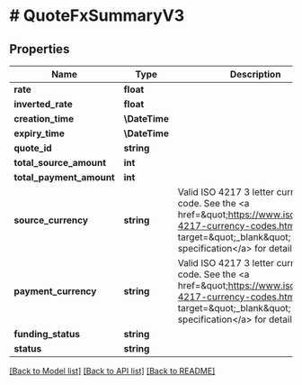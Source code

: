 # # QuoteFxSummaryV3

## Properties

Name | Type | Description | Notes
------------ | ------------- | ------------- | -------------
**rate** | **float** |  |
**inverted_rate** | **float** |  | [optional]
**creation_time** | **\DateTime** |  |
**expiry_time** | **\DateTime** |  | [optional]
**quote_id** | **string** |  |
**total_source_amount** | **int** |  |
**total_payment_amount** | **int** |  |
**source_currency** | **string** | Valid ISO 4217 3 letter currency code. See the &lt;a href&#x3D;\&quot;https://www.iso.org/iso-4217-currency-codes.html\&quot; target&#x3D;\&quot;_blank\&quot; a&gt;ISO specification&lt;/a&gt; for details. |
**payment_currency** | **string** | Valid ISO 4217 3 letter currency code. See the &lt;a href&#x3D;\&quot;https://www.iso.org/iso-4217-currency-codes.html\&quot; target&#x3D;\&quot;_blank\&quot; a&gt;ISO specification&lt;/a&gt; for details. |
**funding_status** | **string** |  |
**status** | **string** |  |

[[Back to Model list]](../../README.md#models) [[Back to API list]](../../README.md#endpoints) [[Back to README]](../../README.md)
